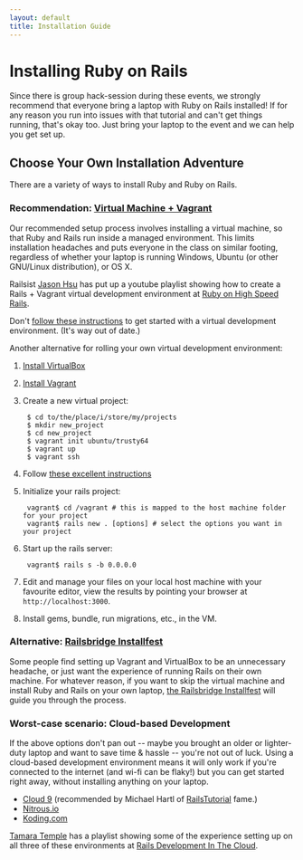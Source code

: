 ```yaml
---
layout: default
title: Installation Guide
---
```


# Installing Ruby on Rails

Since there is group hack-session during these events, we strongly recommend that everyone bring a laptop with Ruby on Rails installed! If for any reason you run into issues with that tutorial and can't get things running, that's okay too. Just bring your laptop to the event and we can help you get set up.

## Choose Your Own Installation Adventure

There are a variety of ways to install Ruby and Ruby on Rails.

### Recommendation: [Virtual Machine + Vagrant](vagrant.html)

Our recommended setup process involves installing a virtual machine, so that Ruby and Rails run inside a managed environment. This limits installation headaches and puts everyone in the class on similar footing, regardless of whether your laptop is running Windows, Ubuntu (or other GNU/Linux distribution), or OS X.

Railsist [Jason Hsu](http://www.meetup.com/ruby-on-rails-for-beginners/members/844108/) has put up a youtube playlist showing how to create a Rails + Vagrant virtual development environment at [Ruby on High Speed Rails](https://www.youtube.com/playlist?list=PLfd4iay29eVBey-eRCvjWvO1pGj4_E_Us).

Don't [follow these instructions](vagrant.html) to get started with a virtual development environment. (It's way out of date.)

Another alternative for rolling your own virtual development environment:

1. [Install VirtualBox](https://www.virtualbox.org/wiki/Downloads)
2. [Install Vagrant](https://www.vagrantup.com/)
3. Create a new virtual project:

        $ cd to/the/place/i/store/my/projects
        $ mkdir new_project
        $ cd new_project
        $ vagrant init ubuntu/trusty64
        $ vagrant up
        $ vagrant ssh

4. Follow [these excellent instructions](http://ryanbigg.com/2014/10/ubuntu-ruby-ruby-install-chruby-and-you/)
5. Initialize your rails project:

        vagrant$ cd /vagrant # this is mapped to the host machine folder for your project
        vagrant$ rails new . [options] # select the options you want in your project

6. Start up the rails server:

        vagrant$ rails s -b 0.0.0.0

7. Edit and manage your files on your local host machine with your favourite editor, view the results by pointing your browser at `http://localhost:3000`.
8. Install gems, bundle, run migrations, etc., in the VM.


### Alternative: [Railsbridge Installfest](http://docs.railsbridge.org/installfest/)

Some people find setting up Vagrant and VirtualBox to be an unnecessary headache, or just want the experience of running Rails on their own machine. For whatever reason, if you want to skip the virtual machine and install Ruby and Rails on your own laptop, [the Railsbridge Installfest](http://docs.railsbridge.org/installfest/) will guide you through the process.

### Worst-case scenario: Cloud-based Development

If the above options don't pan out -- maybe you brought an older or lighter-duty laptop and want to save time & hassle -- you're not out of luck. Using a cloud-based development environment means it will only work if you're connected to the internet (and wi-fi can be flaky!) but you can get started right away, without installing anything on your laptop.

* [Cloud 9](https://c9.io/) (recommended by Michael Hartl of [RailsTutorial](http://railstutorial.com) fame.)
* [Nitrous.io](https://www.nitrous.io/)
* [Koding.com](https://koding.com/)

[Tamara Temple](http://tamouse.org) has a playlist showing some of the experience setting up on all three of these environments at [Rails Development In The Cloud](https://www.youtube.com/playlist?list=PLFmOAEryuJPGyz0tbnsdLjAIuUuIFovwD).

